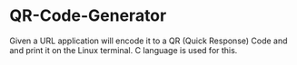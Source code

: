 # QR-Code-Generator

Given a URL application will encode it to a QR (Quick Response) Code and and print it on the Linux terminal.
C language is used for this.

